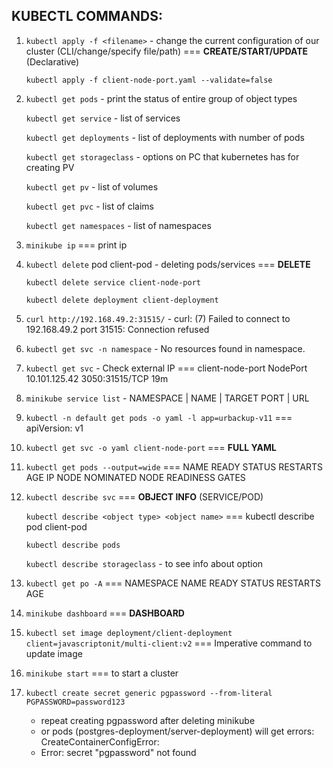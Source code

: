 ## KUBECTL COMMANDS:

1. `kubectl apply -f <filename>` - change the current configuration of our cluster (CLI/change/specify file/path) === **CREATE/START/UPDATE** (Declarative)

   `kubectl apply -f client-node-port.yaml --validate=false`

2. `kubectl get pods` - print the status of entire group of object types

   `kubectl get service` - list of services

   `kubectl get deployments` - list of deployments with number of pods

   `kubectl get storageclass` - options on PC that kubernetes has for creating PV

   `kubectl get pv` - list of volumes

   `kubectl get pvc` - list of claims

   `kubectl get namespaces` - list of namespaces

3. `minikube ip` === print ip

4. `kubectl delete` pod client-pod - deleting pods/services === **DELETE**

   `kubectl delete service client-node-port`

   `kubectl delete deployment client-deployment`

5. `curl http://192.168.49.2:31515/` - curl: (7) Failed to connect to 192.168.49.2 port 31515: Connection refused

6. `kubectl get svc -n namespace` - No resources found in namespace.

7. `kubectl get svc` - Check external IP === client-node-port NodePort 10.101.125.42 <none> 3050:31515/TCP  19m

8. `minikube service list` - NAMESPACE  | NAME  | TARGET PORT | URL

9. `kubectl -n default get pods -o yaml -l app=urbackup-v11` === apiVersion: v1

10. `kubectl get svc -o yaml client-node-port` === **FULL YAML**

11. `kubectl get pods --output=wide` === NAME READY STATUS RESTARTS AGE IP NODE NOMINATED NODE READINESS GATES

12. `kubectl describe svc` === **OBJECT INFO** (SERVICE/POD)

    `kubectl describe <object type> <object name>` === kubectl describe pod client-pod

    `kubectl describe pods`

    `kubectl describe storageclass` - to see info about option

13. `kubectl get po -A` === NAMESPACE NAME READY STATUS RESTARTS AGE

14. `minikube dashboard` === **DASHBOARD**

15. `kubectl set image deployment/client-deployment client=javascriptonit/multi-client:v2` === Imperative command to update image

16. `minikube start` === to start a cluster

17. `kubectl create secret generic pgpassword --from-literal PGPASSWORD=password123`
    * repeat creating pgpassword after deleting minikube
    * or pods (postgres-deployment/server-deployment) will get errors: CreateContainerConfigError:
    * Error: secret "pgpassword" not found